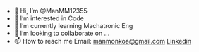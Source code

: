 - 👋 Hi, I’m @ManMM12355
- 👀 I’m interested in Code
- 🌱 I’m currently learning Machatronic Eng
- 💞️ I’m looking to collaborate on ...
- 📫 How to reach me Email: manmonkoa@gmail.com [Linkedin](https://www.linkedin.com/in/mongkon-gruaysawad-824774224/) 


<!---
ManMM12355/ManMM12355 is a ✨ special ✨ repository because its `README.md` (this file) appears on your GitHub profile.
You can click the Preview link to take a look at your changes.
--->
